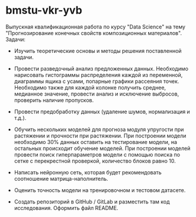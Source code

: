 # bmstu-vkr-yvb
Выпускная квалификационная работа по курсу "Data Science" на тему "Прогнозирование конечных свойств композиционных материалов".
Задачи:

- Изучить теоретические основы и методы решения поставленной задачи.

- Провести разведочный анализ предложенных данных. Необходимо нарисовать гистограммы распределения каждой из переменной, диаграммы ящика с усами, попарные графики рассеяния точек. Необходимо также для каждой колонке получить среднее, медианное значение, провести анализ и исключение выбросов, проверить наличие пропусков.

- Провести предобработку данных (удаление шумов, нормализация и т.д.).

- Обучить нескольких моделей для прогноза модуля упругости при растяжении и прочности при растяжении. При построении модели необходимо 30% данных оставить на тестирование модели, на остальных происходит обучение моделей. При построении моделей провести поиск гиперпараметров модели с помощью поиска по сетке с перекрестной проверкой, количество блоков равно 10.

- Написать нейронную сеть, которая будет рекомендовать соотношение матрица-наполнитель.

- Оценить точность модели на тренировочном и тестовом датасете.

- Создать репозиторий в GitHub / GitLab и разместить там код исследования. Оформить файл README.
